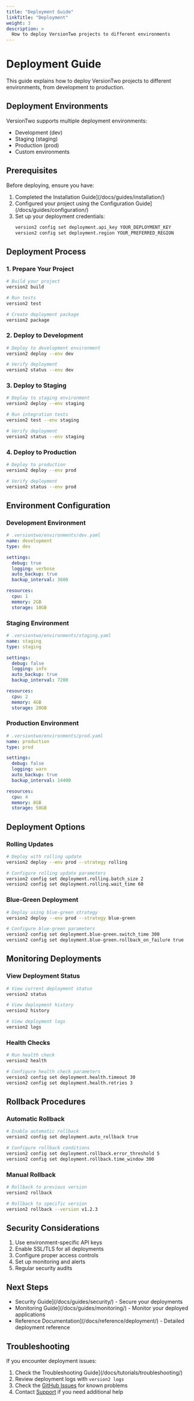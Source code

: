 ```yaml
---
title: "Deployment Guide"
linkTitle: "Deployment"
weight: 3
description: >
  How to deploy VersionTwo projects to different environments
---
```


# Deployment Guide

This guide explains how to deploy VersionTwo projects to different environments, from development to production.

## Deployment Environments

VersionTwo supports multiple deployment environments:

- Development (dev)
- Staging (staging)
- Production (prod)
- Custom environments

## Prerequisites

Before deploying, ensure you have:

1. Completed the Installation Guide](/docs/guides/installation/)
2. Configured your project using the Configuration Guide](/docs/guides/configuration/)
3. Set up your deployment credentials:
   ```bash
   version2 config set deployment.api_key YOUR_DEPLOYMENT_KEY
   version2 config set deployment.region YOUR_PREFERRED_REGION
   ```

## Deployment Process

### 1. Prepare Your Project

```bash
# Build your project
version2 build

# Run tests
version2 test

# Create deployment package
version2 package
```

### 2. Deploy to Development

```bash
# Deploy to development environment
version2 deploy --env dev

# Verify deployment
version2 status --env dev
```

### 3. Deploy to Staging

```bash
# Deploy to staging environment
version2 deploy --env staging

# Run integration tests
version2 test --env staging

# Verify deployment
version2 status --env staging
```

### 4. Deploy to Production

```bash
# Deploy to production
version2 deploy --env prod

# Verify deployment
version2 status --env prod
```

## Environment Configuration

### Development Environment

```yaml
# .versiontwo/environments/dev.yaml
name: development
type: dev

settings:
  debug: true
  logging: verbose
  auto_backup: true
  backup_interval: 3600

resources:
  cpu: 1
  memory: 2GB
  storage: 10GB
```

### Staging Environment

```yaml
# .versiontwo/environments/staging.yaml
name: staging
type: staging

settings:
  debug: false
  logging: info
  auto_backup: true
  backup_interval: 7200

resources:
  cpu: 2
  memory: 4GB
  storage: 20GB
```

### Production Environment

```yaml
# .versiontwo/environments/prod.yaml
name: production
type: prod

settings:
  debug: false
  logging: warn
  auto_backup: true
  backup_interval: 14400

resources:
  cpu: 4
  memory: 8GB
  storage: 50GB
```

## Deployment Options

### Rolling Updates

```bash
# Deploy with rolling update
version2 deploy --env prod --strategy rolling

# Configure rolling update parameters
version2 config set deployment.rolling.batch_size 2
version2 config set deployment.rolling.wait_time 60
```

### Blue-Green Deployment

```bash
# Deploy using blue-green strategy
version2 deploy --env prod --strategy blue-green

# Configure blue-green parameters
version2 config set deployment.blue-green.switch_time 300
version2 config set deployment.blue-green.rollback_on_failure true
```

## Monitoring Deployments

### View Deployment Status

```bash
# View current deployment status
version2 status

# View deployment history
version2 history

# View deployment logs
version2 logs
```

### Health Checks

```bash
# Run health check
version2 health

# Configure health check parameters
version2 config set deployment.health.timeout 30
version2 config set deployment.health.retries 3
```

## Rollback Procedures

### Automatic Rollback

```bash
# Enable automatic rollback
version2 config set deployment.auto_rollback true

# Configure rollback conditions
version2 config set deployment.rollback.error_threshold 5
version2 config set deployment.rollback.time_window 300
```

### Manual Rollback

```bash
# Rollback to previous version
version2 rollback

# Rollback to specific version
version2 rollback --version v1.2.3
```

## Security Considerations

1. Use environment-specific API keys
2. Enable SSL/TLS for all deployments
3. Configure proper access controls
4. Set up monitoring and alerts
5. Regular security audits

## Next Steps

- Security Guide](/docs/guides/security/) - Secure your deployments
- Monitoring Guide](/docs/guides/monitoring/) - Monitor your deployed applications
- Reference Documentation](/docs/reference/deployment/) - Detailed deployment reference

## Troubleshooting

If you encounter deployment issues:

1. Check the Troubleshooting Guide](/docs/tutorials/troubleshooting/)
2. Review deployment logs with `version2 logs`
3. Check the [GitHub Issues](https://github.com/versiontwo/cli/issues) for known problems
4. Contact [Support](/support/) if you need additional help 